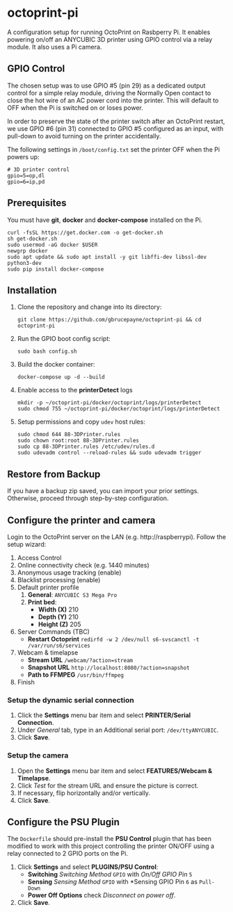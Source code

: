 # octoprint-pi

A configuration setup for running OctoPrint on Rasbperry Pi.
It enables powering on/off an ANYCUBIC 3D printer using GPIO control
via a relay module.
It also uses a Pi camera.

## GPIO Control

The chosen setup was to use GPIO #5 (pin 29) as a dedicated output control for
a simple relay module, driving the Normally Open contact to close the hot wire
of an AC power cord into the printer.
This will default to OFF when the Pi is switched on or loses power.

In order to preserve the state of the printer switch after an OctoPrint restart,
we use GPIO #6 (pin 31) connected to GPIO #5 configured as an input,
with pull-down to avoid turning on the printer accidentally.

The following settings in `/boot/config.txt` set the printer OFF
when the Pi powers up:
```
# 3D printer control
gpio=5=op,dl
gpio=6=ip,pd
```

## Prerequisites

You must have **git**, **docker** and **docker-compose** installed on the Pi.
```
curl -fsSL https://get.docker.com -o get-docker.sh
sh get-docker.sh
sudo usermod -aG docker $USER
newgrp docker
sudo apt update && sudo apt install -y git libffi-dev libssl-dev python3-dev
sudo pip install docker-compose
```

## Installation

1. Clone the repository and change into its directory:
    ```
    git clone https://github.com/gbrucepayne/octoprint-pi && cd octoprint-pi
    ```

2. Run the GPIO boot config script:
    ```
    sudo bash config.sh
    ```

3. Build the docker container:
    ```
    docker-compose up -d --build
    ```

4. Enable access to the **printerDetect** logs
    ```
    mkdir -p ~/octoprint-pi/docker/octoprint/logs/printerDetect
    sudo chmod 755 ~/octoprint-pi/docker/octoprint/logs/printerDetect
    ```

3. Setup permissions and copy `udev` host rules:
    ```
    sudo chmod 644 88-3DPrinter.rules
    sudo chown root:root 88-3DPrinter.rules
    sudo cp 88-3DPrinter.rules /etc/udev/rules.d
    sudo udevadm control --reload-rules && sudo udevadm trigger
    ```

## Restore from Backup

If you have a backup zip saved, you can import your prior settings.
Otherwise, proceed through step-by-step configuration.

## Configure the printer and camera

Login to the OctoPrint server on the LAN (e.g. http://raspberrypi).
Follow the setup wizard:
1. Access Control
2. Online connectivity check (e.g. 1440 minutes)
3. Anonymous usage tracking (enable)
4. Blacklist processing (enable)
5. Default printer profile
    1. **General**: `ANYCUBIC S3 Mega Pro`
    2. **Print bed**:
        * **Width (X)** 210
        * **Depth (Y)** 210
        * **Height (Z)** 205
6. Server Commands (TBC)
    * **Restart Octoprint**
    `redirfd -w 2 /dev/null s6-svscanctl -t /var/run/s6/services`
7. Webcam & timelapse
    * **Stream URL** `/webcam/?action=stream`
    * **Snapshot URL** `http://localhost:8080/?action=snapshot`
    * **Path to FFMPEG** `/usr/bin/ffmpeg`
8. Finish

### Setup the dynamic serial connection

1. Click the **Settings** menu bar item and select **PRINTER/Serial Connection**.
2. Under *General* tab, type in an Additional serial port: `/dev/ttyANYCUBIC`.
3. Click **Save**.

### Setup the camera

1. Open the **Settings** menu bar item and select **FEATURES/Webcam & Timelapse**.
2. Click *Test* for the stream URL and ensure the picture is correct.
3. If necessary, flip horizontally and/or vertically.
4. Click **Save**.

## Configure the PSU Plugin

The `Dockerfile` should pre-install the **PSU Control** plugin that has been
modified to work with this project controlling the printer ON/OFF using a relay
connected to 2 GPIO ports on the Pi.

1. Click **Settings** and select **PLUGINS/PSU Control**:
    * **Switching** *Switching Method* `GPIO` with *On/Off GPIO Pin* `5`
    * **Sensing** *Sensing Method* `GPIO` with
    *Sensing GPIO Pin `6` as `Pull-Down`
    * **Power Off Options** check *Disconnect on power off*.
2. Click **Save**.
